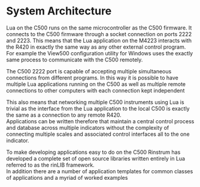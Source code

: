 # System Architecture


Lua on the C500 runs on the same microcontroller as the C500 firmware. 
It connects to the C500 firmware through a socket connection on ports 2222 and 2223.
This means that the Lua application on the M4223 interacts with the R420 in exactly the same way as any other external control program.  
For example the View500 configuration utility for Windows uses the exactly same process to communicate with the C500 remotely.

The C500 2222 port is capable of accepting multiple simultaneous connections from different programs.
In this way it is possible to have multiple Lua applications running on the C500 as well as multiple remote connections to other computers with each connection kept independent

This also means that networking multiple C500 instruments using Lua is trivial as the interface from the Lua application to the local C500 is exactly the same as a connection to any remote R420.  
Applications can be written therefore that maintain a central control process and database across multiple indicators without the complexity of connecting multiple scales and associated control interfaces all to the one indicator.

To make developing applications easy to do on the C500 Rinstrum has developed a complete set of open source libraries written entirely in Lua referred to as the rinLIB framework.  
In addition there are a number of application templates for common classes of applications and a myriad of worked examples
